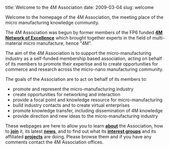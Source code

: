 title: Welcome to the 4M Association
date: 2009-03-04
slug: welcome

Welcome to the homepage of the 4M Association, the meeting place of the micro manufacturing knowledge community. 

The 4M Association was begun by former members of the FP6 funded **[4M Network of Excellence](http://www.4m-net.org "4M Network of Excellence")** which brought together experts in the field of multi-material micro manufacture, hence "4M".

The aim of the 4M Association is to support the micro-manufacturing industry as a self-funded membership based association, acting on behalf of its members to promote their expertise and to create opportunities for commerce and research across the micro-nano manufacturing community.

The goals of the Association are to act on behalf of its members to:

* promote and represent the micro-manufacturing industry
* create opportunities for networking and interaction
* provide a focal point and knowledge resource for micro-manufacturing
* build industry contacts and to create virtual enterprises
* promote knowledge transfer, including dissemination of 4M knowledge
* provide direction and new ideas to the micro-manufacturing industry

These webpages are here to allow you to learn **[about](/4m-association/about.html)** the Association, how to **[join](/4m-association/join4m.html)** it, its latest **[news](news)**, and to find out what its **[interest groups](/4m-association/interest_groups/index.html)** and its affiliated **[projects](/4m-association/projects/index.html)** are doing. Please browse them and if you have any comments contact the 4M Association offices.

